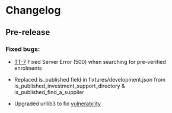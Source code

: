 # Changelog

## Pre-release

### Fixed bugs:

- [TT-7](https://uktrade.atlassian.net/browse/TT-7) Fixed Server Error (500) when searching for pre-verified enrolments

- Replaced is_published field in fixtures/development.json from is_published_investment_support_directory & is_published_find_a_supplier

- Upgraded urllib3 to fix [vulnerability](https://nvd.nist.gov/vuln/detail/CVE-2019-11324)
